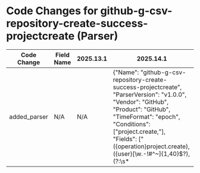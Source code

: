 # Code Changes for github-g-csv-repository-create-success-projectcreate (Parser)

| Code Change | Field Name | 2025.13.1 | 2025.14.1 |
|-------------|------------|-----------|------------|
| added_parser | N/A | N/A | {"Name": "github-g-csv-repository-create-success-projectcreate", "ParserVersion": "v1.0.0", "Vendor": "GitHub", "Product": "GitHub", "TimeFormat": "epoch", "Conditions": ["project.create,"], "Fields": ["({operation}project.create),({user}[\w\.\-\!\#\^\~]{1,40}\$?),(?:\s*|({resource}[^,]*)),[^,]*,(?:\s*|({object}[^,]*)),({time}\d{13}),[^,]*,(?:\s*|(\"*\[)?({additional_info_2}[^\[\]]*)(\]\"*)?),([^,]*,){3}(?:\s*|({additional_info_1}.*?))\s*$"]} |